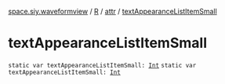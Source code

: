 [space.siy.waveformview](../../index.md) / [R](../index.md) / [attr](index.md) / [textAppearanceListItemSmall](./text-appearance-list-item-small.md)

# textAppearanceListItemSmall

`static var textAppearanceListItemSmall: `[`Int`](https://kotlinlang.org/api/latest/jvm/stdlib/kotlin/-int/index.html)
`static var textAppearanceListItemSmall: `[`Int`](https://kotlinlang.org/api/latest/jvm/stdlib/kotlin/-int/index.html)